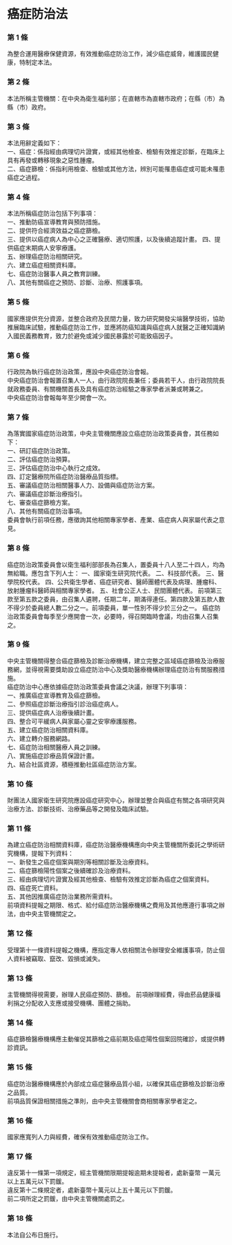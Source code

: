 # 癌症防治法

### 第 1 條

為整合運用醫療保健資源，有效推動癌症防治工作，減少癌症威脅，維護國民健康，特制定本法。

### 第 2 條

本法所稱主管機關：在中央為衛生福利部；在直轄市為直轄市政府；在縣（市）為縣（市）政府。

### 第 3 條

本法用辭定義如下：                                              
一、癌症：係指經由病理切片證實，或經其他檢查、檢驗有效推定診斷，在臨床上具有再發或轉移現象之惡性腫瘤。                      
二、癌症篩檢：係指利用檢查、檢驗或其他方法，辨別可能罹患癌症或可能未罹患癌症之過程。

### 第 4 條

本法所稱癌症防治包括下列事項：                                  
一、推動防癌宣導教育與預防措施。                                
二、提供符合經濟效益之癌症篩檢。                                
三、提供以癌症病人為中心之正確醫療、適切照護，以及後續追蹤計畫。
四、提供癌症末期病人安寧療護。                                  
五、辦理癌症防治相關研究。                                      
六、建立癌症相關資料庫。                                        
七、癌症防治醫事人員之教育訓練。                                
八、其他有關癌症之預防、診斷、治療、照護事項。

### 第 5 條

國家應提供充分資源，並整合政府及民間力量，致力研究開發尖端醫學技術，協助推展臨床試驗，推動癌症防治工作，並應將防癌知識與癌症病人就醫之正確知識納入國民義務教育，致力於避免或減少國民暴露於可能致癌因子。

### 第 6 條

行政院為執行癌症防治政策，應設中央癌症防治會報。                
中央癌症防治會報置召集人一人，由行政院院長兼任；委員若干人，由行政院院長就政務委員、有關機關首長及具有癌症防治經驗之專家學者派兼或聘兼之。                                                   
中央癌症防治會報每年至少開會一次。

### 第 7 條

為落實國家癌症防治政策，中央主管機關應設立癌症防治政策委員會，其任務如下：                                                     
一、研訂癌症防治政策。                                          
二、評估癌症防治預算。                                          
三、評估癌症防治中心執行之成效。                                
四、訂定醫療院所癌症防治醫療品質指標。                          
五、審議癌症防治相關醫事人力、設備與癌症防治方案。              
六、審議癌症診斷治療指引。                                      
七、審查癌症篩檢方案。                                          
八、其他有關癌症防治事項。                                      
委員會執行前項任務，應徵詢其他相關專家學者、產業、癌症病人與家屬代表之意見。

### 第 8 條

癌症防治政策委員會以衛生福利部部長為召集人，置委員十八人至二十四人，均為無給職。應包含下列人士：
一、國家衛生研究院代表。
二、科技部代表。
三、醫學院校代表。
四、公共衛生學者、癌症研究者、醫師團體代表及病理、腫瘤科、放射腫瘤科醫師與相關專家學者。
五、社會公正人士、民間團體代表。
前項第三款至第五款之委員，由召集人遴聘，任期二年，期滿得連任。第四款及第五款人數不得少於委員總人數二分之一。前項委員，單一性別不得少於三分之一。
癌症防治政策委員會每季至少應開會一次，必要時，得召開臨時會議，均由召集人召集之。

### 第 9 條

中央主管機關得整合癌症篩檢及診斷治療機構，建立完整之區域癌症篩檢及治療服務網，並得視需要獎助設立癌症防治中心及獎助醫療機構辦理癌症防治有關服務措施。                                            
癌症防治中心應依據癌症防治政策委員會議之決議，辦理下列事項：    
一、推廣癌症宣導教育及癌症篩檢。                                
二、參照癌症診斷治療指引診治癌症病人。                          
三、提供癌症病人治療後續計畫。                                  
四、整合可平緩病人與家屬心靈之安寧療護服務。                    
五、建立癌症防治相關資料庫。                                    
六、建立轉介服務網路。                                          
七、癌症防治相關醫療人員之訓練。                                
八、實施癌症診療品質保證計畫。                                  
九、結合社區資源，積極推動社區癌症防治方案。

### 第 10 條

財團法人國家衛生研究院應設癌症研究中心，辦理並整合與癌症有關之各項研究與治療方法、診斷技術、治療藥品等之開發及臨床試驗。

### 第 11 條

為建立癌症防治相關資料庫，癌症防治醫療機構應向中央主管機關所委託之學術研究機構，提報下列資料：                                  
一、新發生之癌症個案與期別等相關診斷及治療資料。                
二、癌症篩檢陽性個案之後續確診及治療資料。                      
三、經由病理切片證實及經其他檢查、檢驗有效推定診斷為癌症之個案資料。                                                        
四、癌症死亡資料。                                              
五、其他因推廣癌症防治業務所需資料。                            
前項資料提報之期限、格式、給付癌症防治醫療機構之費用及其他應遵行事項之辦法，由中央主管機關定之。

### 第 12 條

受理第十一條資料提報之機構，應指定專人依相關法令辦理安全維護事項，防止個人資料被竊取、竄改、毀損或滅失。

### 第 13 條

主管機關得視需要，辦理人民癌症預防、篩檢。
前項辦理經費，得由菸品健康福利捐之分配收入支應或接受機構、團體之捐助。

### 第 14 條

癌症篩檢醫療機構應主動催促其篩檢之癌前期及癌症陽性個案回院確診，或提供轉診資訊。

### 第 15 條

癌症防治醫療機構應於內部成立癌症醫療品質小組，以確保其癌症篩檢及診斷治療之品質。                                                
前項品質保證相關措施之準則，由中央主管機關會商相關專家學者定之。

### 第 16 條

國家應寬列人力與經費，確保有效推動癌症防治工作。

### 第 17 條

違反第十一條第一項規定，經主管機關限期提報逾期未提報者，處新臺幣 一萬元以上五萬元以下罰鍰。                                     
違反第十二條規定者，處新臺幣十萬元以上五十萬元以下罰鍰。         
前二項所定之罰鍰，由中央主管機關處罰之。

### 第 18 條

本法自公布日施行。
